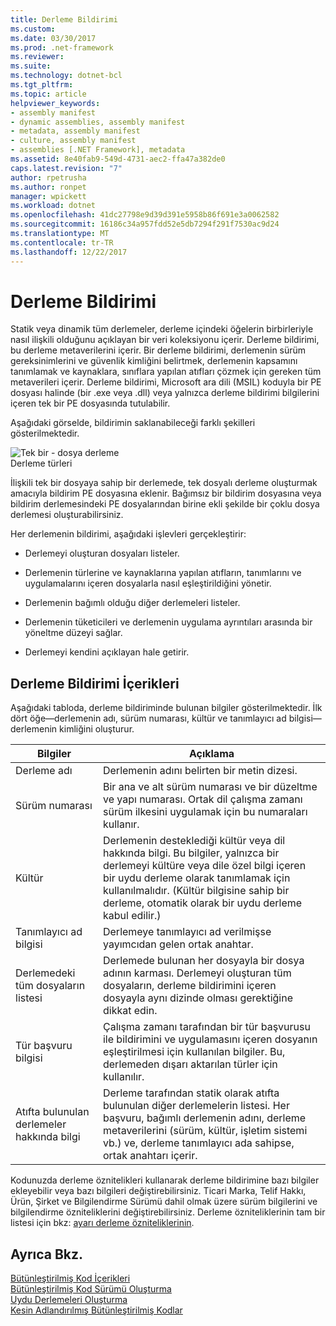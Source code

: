 ```yaml
---
title: Derleme Bildirimi
ms.custom: 
ms.date: 03/30/2017
ms.prod: .net-framework
ms.reviewer: 
ms.suite: 
ms.technology: dotnet-bcl
ms.tgt_pltfrm: 
ms.topic: article
helpviewer_keywords:
- assembly manifest
- dynamic assemblies, assembly manifest
- metadata, assembly manifest
- culture, assembly manifest
- assemblies [.NET Framework], metadata
ms.assetid: 8e40fab9-549d-4731-aec2-ffa47a382de0
caps.latest.revision: "7"
author: rpetrusha
ms.author: ronpet
manager: wpickett
ms.workload: dotnet
ms.openlocfilehash: 41dc27798e9d39d391e5958b86f691e3a0062582
ms.sourcegitcommit: 16186c34a957fdd52e5db7294f291f7530ac9d24
ms.translationtype: MT
ms.contentlocale: tr-TR
ms.lasthandoff: 12/22/2017
---
```

# <a name="assembly-manifest"></a>Derleme Bildirimi
Statik veya dinamik tüm derlemeler, derleme içindeki öğelerin birbirleriyle nasıl ilişkili olduğunu açıklayan bir veri koleksiyonu içerir. Derleme bildirimi, bu derleme metaverilerini içerir. Bir derleme bildirimi, derlemenin sürüm gereksinimlerini ve güvenlik kimliğini belirtmek, derlemenin kapsamını tanımlamak ve kaynaklara, sınıflara yapılan atıfları çözmek için gereken tüm metaverileri içerir. Derleme bildirimi, Microsoft ara dili (MSIL) koduyla bir PE dosyası halinde (bir .exe veya .dll) veya yalnızca derleme bildirimi bilgilerini içeren tek bir PE dosyasında tutulabilir.  
  
 Aşağıdaki görselde, bildirimin saklanabileceği farklı şekilleri gösterilmektedir.  
  
 ![Tek bir &#45; dosya derleme](../../../docs/framework/app-domains/media/assemblytypes.gif "assemblytypes")  
Derleme türleri  
  
 İlişkili tek bir dosyaya sahip bir derlemede, tek dosyalı derleme oluşturmak amacıyla bildirim PE dosyasına eklenir. Bağımsız bir bildirim dosyasına veya bildirim derlemesindeki PE dosyalarından birine ekli şekilde bir çoklu dosya derlemesi oluşturabilirsiniz.  
  
 Her derlemenin bildirimi, aşağıdaki işlevleri gerçekleştirir:  
  
-   Derlemeyi oluşturan dosyaları listeler.  
  
-   Derlemenin türlerine ve kaynaklarına yapılan atıfların, tanımlarını ve uygulamalarını içeren dosyalarla nasıl eşleştirildiğini yönetir.  
  
-   Derlemenin bağımlı olduğu diğer derlemeleri listeler.  
  
-   Derlemenin tüketicileri ve derlemenin uygulama ayrıntıları arasında bir yöneltme düzeyi sağlar.  
  
-   Derlemeyi kendini açıklayan hale getirir.  
  
## <a name="assembly-manifest-contents"></a>Derleme Bildirimi İçerikleri  
 Aşağıdaki tabloda, derleme bildiriminde bulunan bilgiler gösterilmektedir. İlk dört öğe—derlemenin adı, sürüm numarası, kültür ve tanımlayıcı ad bilgisi— derlemenin kimliğini oluşturur.  
  
|Bilgiler|Açıklama|  
|-----------------|-----------------|  
|Derleme adı|Derlemenin adını belirten bir metin dizesi.|  
|Sürüm numarası|Bir ana ve alt sürüm numarası ve bir düzeltme ve yapı numarası. Ortak dil çalışma zamanı sürüm ilkesini uygulamak için bu numaraları kullanır.|  
|Kültür|Derlemenin desteklediği kültür veya dil hakkında bilgi. Bu bilgiler, yalnızca bir derlemeyi kültüre veya dile özel bilgi içeren bir uydu derleme olarak tanımlamak için kullanılmalıdır. (Kültür bilgisine sahip bir derleme, otomatik olarak bir uydu derleme kabul edilir.)|  
|Tanımlayıcı ad bilgisi|Derlemeye tanımlayıcı ad verilmişse yayımcıdan gelen ortak anahtar.|  
|Derlemedeki tüm dosyaların listesi|Derlemede bulunan her dosyayla bir dosya adının karması. Derlemeyi oluşturan tüm dosyaların, derleme bildirimini içeren dosyayla aynı dizinde olması gerektiğine dikkat edin.|  
|Tür başvuru bilgisi|Çalışma zamanı tarafından bir tür başvurusu ile bildirimini ve uygulamasını içeren dosyanın eşleştirilmesi için kullanılan bilgiler. Bu, derlemeden dışarı aktarılan türler için kullanılır.|  
|Atıfta bulunulan derlemeler hakkında bilgi|Derleme tarafından statik olarak atıfta bulunulan diğer derlemelerin listesi. Her başvuru, bağımlı derlemenin adını, derleme metaverilerini (sürüm, kültür, işletim sistemi vb.) ve, derleme tanımlayıcı ada sahipse, ortak anahtarı içerir.|  
  
 Kodunuzda derleme öznitelikleri kullanarak derleme bildirimine bazı bilgiler ekleyebilir veya bazı bilgileri değiştirebilirsiniz. Ticari Marka, Telif Hakkı, Ürün, Şirket ve Bilgilendirme Sürümü dahil olmak üzere sürüm bilgilerini ve bilgilendirme özniteliklerini değiştirebilirsiniz. Derleme özniteliklerinin tam bir listesi için bkz: [ayarı derleme özniteliklerinin](../../../docs/framework/app-domains/set-assembly-attributes.md).  
  
## <a name="see-also"></a>Ayrıca Bkz.  
 [Bütünleştirilmiş Kod İçerikleri](../../../docs/framework/app-domains/assembly-contents.md)  
 [Bütünleştirilmiş Kod Sürümü Oluşturma](../../../docs/framework/app-domains/assembly-versioning.md)  
 [Uydu Derlemeleri Oluşturma](../../../docs/framework/resources/creating-satellite-assemblies-for-desktop-apps.md)  
 [Kesin Adlandırılmış Bütünleştirilmiş Kodlar](../../../docs/framework/app-domains/strong-named-assemblies.md)
